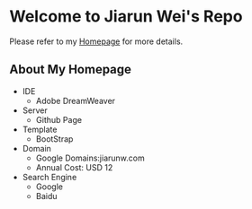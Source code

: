 # Welcome to Jiarun Wei's Repo
Please refer to my [Homepage](http://jiarunw.com) for more details.
## About My Homepage
* IDE
  * Adobe DreamWeaver
* Server
  * Github Page
* Template
  * BootStrap
* Domain
  * Google Domains:jiarunw.com
  * Annual Cost: USD 12
* Search Engine
  * Google
  * Baidu
